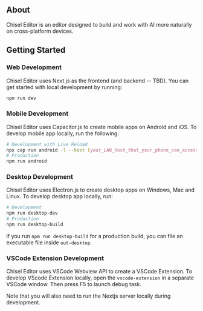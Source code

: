 ## About
Chisel Editor is an editor designed to build and work with AI more naturally on cross-platform devices. 

## Getting Started

### Web Development
Chisel Editor uses Next.js as the frontend (and backend -- TBD). 
You can get started with local development by running: 
```bash
npm run dev
```

### Mobile Development
Chisel Editor uses Capacitor.js to create mobile apps on Android and iOS. To develop mobile app locally, run the following:
```bash
# Development with Live Reload
npx cap run android -l --host [your_LAN_host_that_your_phone_can_access]
# Production
npm run android
```

### Desktop Development
Chisel Editor uses Electron.js to create desktop apps on Windows, Mac and Linux. To develop desktop app locally,
run:
```bash
# Development
npm run desktop-dev
# Production
npm run desktop-build
```

If you run `npm run desktop-build` for a production build, you can file an executable file inside `out-desktop`.

### VSCode Extension Development
Chisel Editor uses VSCode Webview API to create a VSCode Extension. To develop VScode Extension locally, open the `vscode-extension` in a separate VSCode window. Then press F5 to launch debug task.

Note that you will also need to run the Nextjs server locally during development.